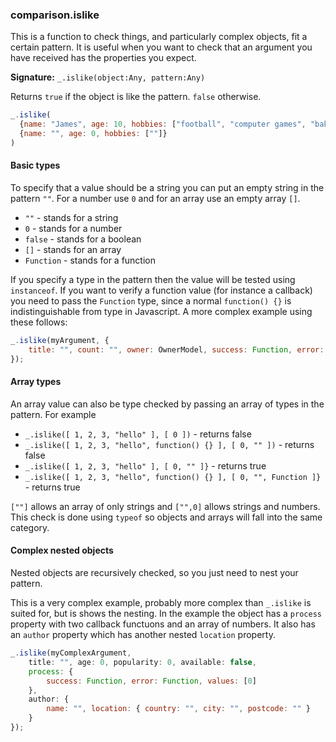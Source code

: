 ### comparison.islike

This is a function to check things, and particularly complex objects, fit a certain pattern. It is useful when you want to check that an argument you have received has the properties you expect.

**Signature:** `_.islike(object:Any, pattern:Any)`

Returns `true` if the object is like the pattern. `false` otherwise.

```javascript
_.islike(
  {name: "James", age: 10, hobbies: ["football", "computer games", "baking"]},
  {name: "", age: 0, hobbies: [""]}
)

```

#### Basic types

To specify that a value should be a string you can put an empty string in the pattern `""`. For a number use `0` and for an array use an empty array `[]`.

 * `""` - stands for a string
 * `0` - stands for a number
 * `false` - stands for a boolean
 * `[]` - stands for an array
 * `Function` - stands for a function

If you specify a type in the pattern then the value will be tested using `instanceof`. If you want to verify a function value (for instance a callback) you need to pass the `Function` type, since a normal `function() {}` is indistinguishable from type in Javascript. A more complex example using these follows:

```javascript
_.islike(myArgument, {
    title: "", count: "", owner: OwnerModel, success: Function, error: Function
});
```

#### Array types

An array value can also be type checked by passing an array of types in the pattern. For example

 * `_.islike([ 1, 2, 3, "hello" ], [ 0 ])` - returns false
 * `_.islike([ 1, 2, 3, "hello", function() {} ], [ 0, "" ])` - returns false
 * `_.islike([ 1, 2, 3, "hello" ], [ 0, "" ]}` - returns true
 * `_.islike([ 1, 2, 3, "hello", function() {} ], [ 0, "", Function ]}` - returns true

`[""]` allows an array of only strings and `["",0]` allows strings and numbers. This check is done using `typeof` so objects and arrays will fall into the same category.

#### Complex nested objects

Nested objects are recursively checked, so you just need to nest your pattern.

This is a very complex example, probably more complex than `_.islike` is suited for, but is shows the nesting. In the example the object has a `process` property with two callback functuons and an array of numbers. It also has an `author` property which has another nested `location` property.

```javascript
_.islike(myComplexArgument,
    title: "", age: 0, popularity: 0, available: false,
    process: {
        success: Function, error: Function, values: [0]
    },
    author: {
        name: "", location: { country: "", city: "", postcode: "" }
    }
});
```
